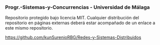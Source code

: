 ### Progr.-Sistemas-y-Concurrencias - Universidad de Málaga
Repositorio protegido bajo licencia MIT. 
Cualquier distribución del repositorio en páginas externas deberá estar acompañado de un enlace a este mismo repositorio.

https://github.com/kunSurenioRBG/Redes-y-Sistemas-Distribuidos
